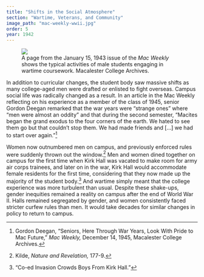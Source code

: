 ```yaml
---
title: "Shifts in the Social Atmosphere"
section: "Wartime, Veterans, and Community"
image_path: "mac-weekly-wwii.jpg"
order: 5
year: 1942
---
```


<figure>
   <img src="/mac-history/images/mac-weekly-wwii.jpg">
   <figcaption>
     A page from the January 15, 1943 issue of the <i>Mac Weekly</i> shows the typical activities of male students engaging in wartime coursework. Macalester College Archives.
   </figcaption>
</figure>

In addition to curricular changes, the student body saw massive shifts as many college-aged men were drafted or enlisted to fight overseas. Campus social life was radically changed as a result.  In an article in the Mac Weekly reflecting on his experience as a member of the class of  1945, senior Gordon Deegan remarked that the war years were “strange ones” where “men were almost an oddity” and that during the second semester, “Macites began the grand exodus to the four corners of the earth. We hated to see them go but that couldn’t stop them. We had made friends and [...] we had to start over again.”[^1] 

Women now outnumbered men on campus, and previously enforced rules were suddenly thrown out the window.[^2] Men and women dined together on campus for the first time when Kirk Hall was vacated to make room for army air corps trainees, and later on in the war, Kirk Hall would accommodate female residents for the first time, considering that they now made up the majority of the student body.[^3] And wartime simply meant that the college experience was more turbulent than usual. Despite these shake-ups, gender inequities remained a reality on campus after the end of World War II. Halls remained segregated by gender, and women consistently faced stricter curfew rules than men. It would take decades for similar changes in policy to return to campus.


[^1]:
     Gordon Deegan, “Seniors, Here Through War Years, Look With Pride to Mac Future,” _Mac Weekly,_ December 14, 1945, Macalester College Archives.

[^2]:
     Kilde, _Nature and Revelation,_ 177-9.

[^3]:
     “Co-ed Invasion Crowds Boys From Kirk Hall.”
